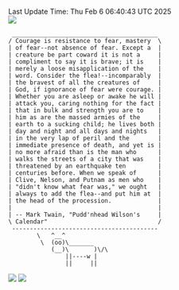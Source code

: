 Last Update Time: 
Thu Feb  6 06:40:43 UTC 2025
<br>![](https://img.shields.io/badge/%E5%A4%A7%E5%AE%B6-%E5%AE%89%E5%AE%89-green)<br>
```
 _________________________________________
/ Courage is resistance to fear, mastery  \
| of fear--not absence of fear. Except a  |
| creature be part coward it is not a     |
| compliment to say it is brave; it is    |
| merely a loose misapplication of the    |
| word. Consider the flea!--incomparably  |
| the bravest of all the creatures of     |
| God, if ignorance of fear were courage. |
| Whether you are asleep or awake he will |
| attack you, caring nothing for the fact |
| that in bulk and strength you are to    |
| him as are the massed armies of the     |
| earth to a sucking child; he lives both |
| day and night and all days and nights   |
| in the very lap of peril and the        |
| immediate presence of death, and yet is |
| no more afraid than is the man who      |
| walks the streets of a city that was    |
| threatened by an earthquake ten         |
| centuries before. When we speak of      |
| Clive, Nelson, and Putnam as men who    |
| "didn't know what fear was," we ought   |
| always to add the flea--and put him at  |
| the head of the procession.             |
|                                         |
| -- Mark Twain, "Pudd'nhead Wilson's     |
\ Calendar"                               /
 -----------------------------------------
        \   ^__^
         \  (oo)\_______
            (__)\       )\/\
                ||----w |
                ||     ||
```
![](https://github-readme-stats.vercel.app/api?username=chenlitw)
![](https://github-readme-stats.vercel.app/api/top-langs/?username=chenlitw)
